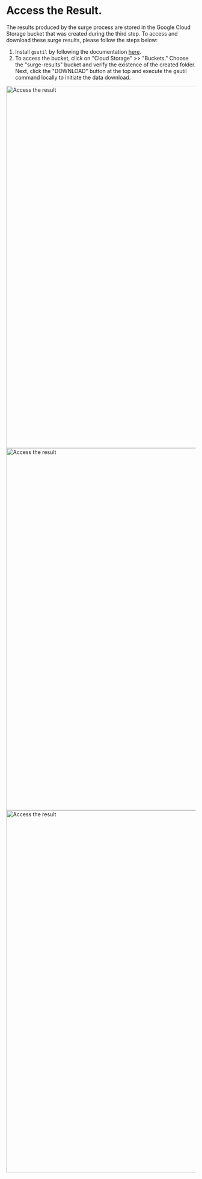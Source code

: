 # Access the Result.
The results produced by the surge process are stored in the Google Cloud Storage bucket that was created during the third step. To access and download these surge results, please follow the steps below:
1. Install `gsutil` by following the documentation [here](https://cloud.google.com/storage/docs/gsutil_install).
2. To access the bucket, click on "Cloud Storage" >> "Buckets." Choose the "surge-results" bucket and verify the existence of the created folder. Next, click the "DOWNLOAD" button at the top and execute the gsutil command locally to initiate the data download.

<img  src="/public/gke/access-result.1.png" alt="Access the result" style="width: 100vw">
<img  src="/public/gke/access-result.2.png" alt="Access the result" style="width: 100vw">
<img  src="/public/gke/access-result.3.png" alt="Access the result" style="width: 100vw">
